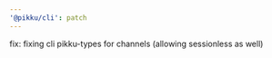 ```yaml
---
'@pikku/cli': patch
---
```


fix: fixing cli pikku-types for channels (allowing sessionless as well)
